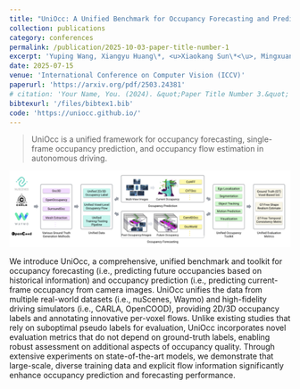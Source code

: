 ```yaml
---
title: "UniOcc: A Unified Benchmark for Occupancy Forecasting and Prediction in Autonomous Driving"
collection: publications
category: conferences
permalink: /publication/2025-10-03-paper-title-number-1
excerpt: 'Yuping Wang, Xiangyu Huang\*, <u>Xiaokang Sun\*<\u>, Mingxuan Yan, Shuo Xing, Zhengzhong Tu, Jiachen Li'
date: 2025-07-15
venue: 'International Conference on Computer Vision (ICCV)'
paperurl: 'https://arxiv.org/pdf/2503.24381'
# citation: 'Your Name, You. (2024). &quot;Paper Title Number 3.&quot; <i>GitHub Journal of Bugs</i>. 1(3).'
bibtexurl: '/files/bibtex1.bib'
code: 'https://uniocc.github.io/'
---
```


> UniOcc is a unified framework for occupancy forecasting, single-frame occupancy prediction, and occupancy flow estimation in autonomous driving.

![ff](/images/uniocc_banner.png)

We introduce UniOcc, a comprehensive, unified benchmark and toolkit for occupancy forecasting (i.e., predicting future occupancies based on historical information) and occupancy prediction (i.e., predicting current-frame occupancy from camera images. UniOcc unifies the data from multiple real-world datasets (i.e., nuScenes, Waymo) and high-fidelity driving simulators (i.e., CARLA, OpenCOOD), providing 2D/3D occupancy labels and annotating innovative per-voxel flows. Unlike existing studies that rely on suboptimal pseudo labels for evaluation, UniOcc incorporates novel evaluation metrics that do not depend on ground-truth labels, enabling robust assessment on additional aspects of occupancy quality. Through extensive experiments on state-of-the-art models, we demonstrate that large-scale, diverse training data and explicit flow information significantly enhance occupancy prediction and forecasting performance.


